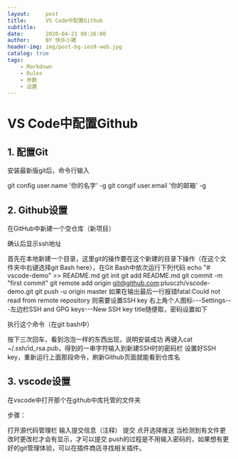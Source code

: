 ```yaml
---
layout:     post
title:      VS Code中配置Github
subtitle:   
date:       2020-04-21 08:26:00
author:     BY 快乐小猪
header-img: img/post-bg-ios9-web.jpg
catalog: true
tags:
    - Markdown
    - Rules
    - 参数
    - 设置
---
```

# VS Code中配置Github

## 1. 配置Git

安装最新版git后，命令行输入

git config user.name '你的名字' -g
git congif user.email '你的邮箱' -g

## 2. Github设置

在GitHub中新建一个空仓库（新项目）

确认后显示ssh地址

首先在本地新建一个目录，这里git的操作要在这个新建的目录下操作（在这个文件夹中右键选择git Bash here），在Git Bash中依次运行下列代码
echo "# vscode-demo" >> README.md
git init
git add README.md
git commit -m "first commit"
git remote add origin git@github.com:plusczh/vscode-demo.git
git push -u origin master
如果在输出最后一行报错fatal:Could not read from remote repository
则需要设置SSH key
右上角个人图标---Settings---左边栏SSH and GPG keys---New SSH key
title随便取，密码设置如下

执行这个命令（在git bash中）

按下三次回车，看到泡泡一样的东西出现，说明安装成功
再键入cat ~/.ssh/id_rsa.pub，得到的一串字符输入到新建SSH时的密码栏
设置好SSH key，重新运行上面那段命令，刷新Github页面就能看到仓库名

## 3. vscode设置

在vscode中打开那个在github中库托管的文件夹

步骤：

打开源代码管理栏
输入提交信息（注释）
提交
点开选择推送
当检测到有文件更改时更改栏才会有显示，才可以提交
push的过程是不用输入密码的，如果想有更好的git管理体验，可以在插件商店寻找相关插件。
